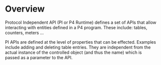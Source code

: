 # Overview

Protocol Independent API (PI or P4 Runtime) defines a set of APIs that
allow interacting with entities defined in a P4 program. These
include: tables, counters, meters ...

PI APIs are defined at the level of properties that can be
effected. Examples include adding and deleting table entries. They are
independent from the actual instance of the controlled object (and
thus the name) which is passed as a parameter to the API.
